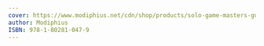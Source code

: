 ```yaml
---
cover: https://www.modiphius.net/cdn/shop/products/solo-game-masters-guide-accessories-modiphius-entertainment-505471_700x.jpg?v=1646267036
author: Modiphius
ISBN: 978-1-80281-047-9
---
```

